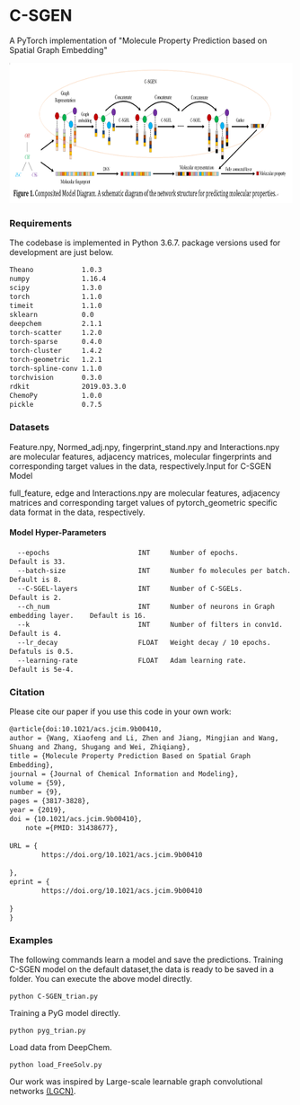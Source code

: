 # C-SGEN
A PyTorch implementation of "Molecule Property Prediction based on Spatial Graph Embedding"
<p align="center">
  <img width="800" height=250 src="Model-C-SGEN.jpg">
</p>
<p align="justify">


### Requirements
The codebase is implemented in Python 3.6.7. package versions used for development are just below.
```
Theano            1.0.3
numpy             1.16.4
scipy             1.3.0
torch             1.1.0
timeit            1.1.0
sklearn           0.0
deepchem          2.1.1
torch-scatter     1.2.0
torch-sparse      0.4.0
torch-cluster     1.4.2
torch-geometric   1.2.1
torch-spline-conv 1.1.0
torchvision       0.3.0
rdkit             2019.03.3.0
ChemoPy           1.0.0
pickle            0.7.5
```


### Datasets
Feature.npy, Normed_adj.npy, fingerprint_stand.npy and Interactions.npy are molecular features, adjacency matrices, molecular fingerprints and corresponding target values in the data, respectively.Input for C-SGEN Model

full_feature, edge and Interactions.npy are molecular features, adjacency matrices and corresponding target values of pytorch_geometric specific data format in the data, respectively.


#### Model Hyper-Parameters
```
  --epochs                      INT     Number of epochs.                              Default is 33.
  --batch-size                  INT     Number fo molecules per batch.                 Default is 8.
  --C-SGEL-layers               INT     Number of C-SGELs.                             Default is 2.
  --ch_num                      INT     Number of neurons in Graph embedding layer.    Default is 16.
  --k                           INT     Number of filters in conv1d.                   Default is 4.
  --lr_decay                    FLOAT   Weight decay / 10 epochs.                      Defatuls is 0.5.
  --learning-rate               FLOAT   Adam learning rate.                            Default is 5e-4.
```


### Citation
Please cite our paper if you use this code in your own work:
```
@article{doi:10.1021/acs.jcim.9b00410,
author = {Wang, Xiaofeng and Li, Zhen and Jiang, Mingjian and Wang, Shuang and Zhang, Shugang and Wei, Zhiqiang},
title = {Molecule Property Prediction Based on Spatial Graph Embedding},
journal = {Journal of Chemical Information and Modeling},
volume = {59},
number = {9},
pages = {3817-3828},
year = {2019},
doi = {10.1021/acs.jcim.9b00410},
    note ={PMID: 31438677},

URL = {
        https://doi.org/10.1021/acs.jcim.9b00410

},
eprint = {
        https://doi.org/10.1021/acs.jcim.9b00410

}
}
```


### Examples

The following commands learn a model and save the predictions. Training C-SGEN model on the default dataset,the data is ready to be saved in a folder. You can execute the above model directly.
```
python C-SGEN_trian.py
```

Training a PyG model directly.
```
python pyg_trian.py
```

Load data from DeepChem.
```
python load_FreeSolv.py
```


Our work was inspired by Large-scale learnable graph convolutional networks [(LGCN)](https://github.com/divelab/lgcn).